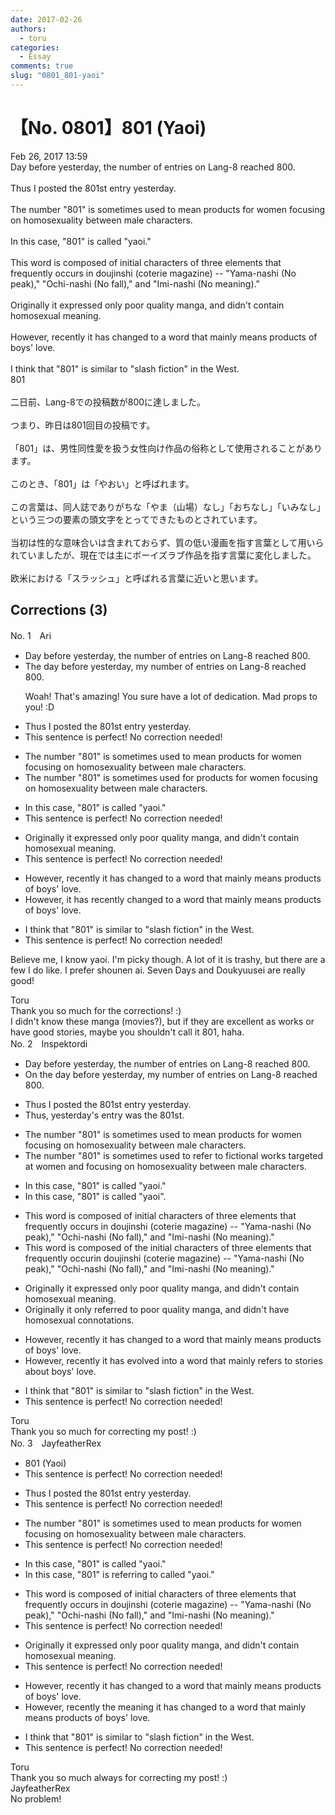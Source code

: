 ```yaml
---
date: 2017-02-26
authors:
  - toru
categories:
  - Essay
comments: true
slug: "0801_801-yaoi"
---
```


# 【No. 0801】801 (Yaoi)
<div class="date">Feb 26, 2017 13:59</div>
<div id="post"><div id="body_show_ori">
Day before yesterday, the number of entries on Lang-8 reached 800.<br/><br/>Thus I posted the 801st entry yesterday.<br/><br/>The number "801" is sometimes used to mean products for women focusing on homosexuality between male characters.<br/><br/>In this case, "801" is called "yaoi."<br/><br/>This word is composed of initial characters of three elements that frequently occurs in doujinshi (coterie magazine) -- "Yama-nashi (No peak)," "Ochi-nashi (No fall)," and "Imi-nashi (No meaning)." <br/><br/>Originally it expressed only poor quality manga, and didn't contain homosexual meaning.<br/><br/>However, recently it has changed to a word that mainly means products of boys' love.<br/><br/>I think that "801" is similar to "slash fiction" in the West.
</div></div>

<!-- more -->

<div id="post_ja"><div id="body_show_mo">
801<br/><br/>二日前、Lang-8での投稿数が800に達しました。<br/><br/>つまり、昨日は801回目の投稿です。<br/><br/>「801」は、男性同性愛を扱う女性向け作品の俗称として使用されることがあります。<br/><br/>このとき、「801」は「やおい」と呼ばれます。<br/><br/>この言葉は、同人誌でありがちな「やま（山場）なし」「おちなし」「いみなし」という三つの要素の頭文字をとってできたものとされています。<br/><br/>当初は性的な意味合いは含まれておらず、質の低い漫画を指す言葉として用いられていましたが、現在では主にボーイズラブ作品を指す言葉に変化しました。<br/><br/>欧米における「スラッシュ」と呼ばれる言葉に近いと思います。
</div></div>

## Corrections (3)
<div id="block"><div class="first_name"> No. 1　<span class="just_name">Ari </span></div><div id="block2">
<ul class="correction_field">
<li class="incorrect">Day before yesterday, the number of entries on Lang-8 reached 800.</li>
<li class="corrected correct">
<span class="f_blue">The</span> day before yesterday, <span class="f_blue">my</span> number of entries on Lang-8 reached 800.
<p class="correction_comment">Woah! That's amazing! You sure have a lot of dedication. Mad props to you! :D</p>
</li>
</ul>
<ul class="correction_field">
<li class="incorrect">Thus I posted the 801st entry yesterday.</li>
<li class="corrected perfect">This sentence is perfect! No correction needed!</li>
</ul>
<ul class="correction_field">
<li class="incorrect">The number "801" is sometimes used to mean products for women focusing on homosexuality between male characters.</li>
<li class="corrected correct">
The number "801" is sometimes used <span class="f_blue">for</span> products for women focusing on homosexuality between male characters.
</li>
</ul>
<ul class="correction_field">
<li class="incorrect">In this case, "801" is called "yaoi."</li>
<li class="corrected perfect">This sentence is perfect! No correction needed!</li>
</ul>
<ul class="correction_field">
<li class="incorrect">Originally it expressed only poor quality manga, and didn't contain homosexual meaning.</li>
<li class="corrected perfect">This sentence is perfect! No correction needed!</li>
</ul>
<ul class="correction_field">
<li class="incorrect">However, recently it has changed to a word that mainly means products of boys' love.</li>
<li class="corrected correct">
However, it has <span class="f_blue">recently</span> changed to a word that mainly means products of boys' love.
</li>
</ul>
<ul class="correction_field">
<li class="incorrect">I think that "801" is similar to "slash fiction" in the West.</li>
<li class="corrected perfect">This sentence is perfect! No correction needed!</li>
</ul>
<p class="comment_small">
 Believe me, I know yaoi. I'm picky though. A lot of it is trashy, but there are a few I do like. I prefer shounen ai. Seven Days and Doukyuusei are really good!
 <br/>
</p>

</div><div class="name"><span class="just_name">Toru</span><br>
Thank you so much for the corrections! :)<br/>I didn't know these manga (movies?), but if they are excellent as works or have good stories, maybe you shouldn't call it 801, haha.
</div>
</div>
<div id="block"><div class="first_name"> No. 2　<span class="just_name">Inspektordi</span></div><div id="block2">
<ul class="correction_field">
<li class="incorrect">Day before yesterday, the number of entries on Lang-8 reached 800.</li>
<li class="corrected correct">
On the day before yesterday, my number of entries on Lang-8 reached 800.
</li>
</ul>
<ul class="correction_field">
<li class="incorrect">Thus I posted the 801st entry yesterday.</li>
<li class="corrected correct">
Thus, yesterday's entry was the 801st.
</li>
</ul>
<ul class="correction_field">
<li class="incorrect">The number "801" is sometimes used to mean products for women focusing on homosexuality between male characters.</li>
<li class="corrected correct">
The number "801" is sometimes used to refer to fictional works targeted at women and focusing on homosexuality between male characters.
</li>
</ul>
<ul class="correction_field">
<li class="incorrect">In this case, "801" is called "yaoi."</li>
<li class="corrected correct">
In this case, "801" is called "yaoi".
</li>
</ul>
<ul class="correction_field">
<li class="incorrect">This word is composed of initial characters of three elements that frequently occurs in doujinshi (coterie magazine) -- "Yama-nashi (No peak)," "Ochi-nashi (No fall)," and "Imi-nashi (No meaning)." </li>
<li class="corrected correct">
This word is composed of the initial characters of three elements that frequently occurin doujinshi (coterie magazine) -- "Yama-nashi (No peak)," "Ochi-nashi (No fall)," and "Imi-nashi (No meaning)." 
</li>
</ul>
<ul class="correction_field">
<li class="incorrect">Originally it expressed only poor quality manga, and didn't contain homosexual meaning.</li>
<li class="corrected correct">
Originally it only referred to poor quality manga, and didn't have homosexual connotations.
</li>
</ul>
<ul class="correction_field">
<li class="incorrect">However, recently it has changed to a word that mainly means products of boys' love.</li>
<li class="corrected correct">
However, recently it has evolved into a word that mainly refers to stories about boys' love.
</li>
</ul>
<ul class="correction_field">
<li class="incorrect">I think that "801" is similar to "slash fiction" in the West.</li>
<li class="corrected perfect">This sentence is perfect! No correction needed!</li>
</ul>
</div><div class="name"><span class="just_name">Toru</span><br>
Thank you so much for correcting my post! :)
</div>
</div>
<div id="block"><div class="first_name"> No. 3　<span class="just_name">JayfeatherRex</span></div><div id="block2">
<ul class="correction_field">
<li class="incorrect">801 (Yaoi)</li>
<li class="corrected perfect">This sentence is perfect! No correction needed!</li>
</ul>
<ul class="correction_field">
<li class="incorrect">Thus I posted the 801st entry yesterday.</li>
<li class="corrected perfect">This sentence is perfect! No correction needed!</li>
</ul>
<ul class="correction_field">
<li class="incorrect">The number "801" is sometimes used to mean products for women focusing on homosexuality between male characters.</li>
<li class="corrected perfect">This sentence is perfect! No correction needed!</li>
</ul>
<ul class="correction_field">
<li class="incorrect">In this case, "801" is called "yaoi."</li>
<li class="corrected correct">
In this case, "801" is <span class="f_red">referring to </span><span class="sline">called</span> "yaoi."
</li>
</ul>
<ul class="correction_field">
<li class="incorrect">This word is composed of initial characters of three elements that frequently occurs in doujinshi (coterie magazine) -- "Yama-nashi (No peak)," "Ochi-nashi (No fall)," and "Imi-nashi (No meaning)." </li>
<li class="corrected perfect">This sentence is perfect! No correction needed!</li>
</ul>
<ul class="correction_field">
<li class="incorrect">Originally it expressed only poor quality manga, and didn't contain homosexual meaning.</li>
<li class="corrected perfect">This sentence is perfect! No correction needed!</li>
</ul>
<ul class="correction_field">
<li class="incorrect">However, recently it has changed to a word that mainly means products of boys' love.</li>
<li class="corrected correct">
However, recently <span class="f_red">the meaning </span><span class="sline">it</span> has changed to a word that mainly means <span class="sline">products</span> <span class="sline">of</span> boys' love.
</li>
</ul>
<ul class="correction_field">
<li class="incorrect">I think that "801" is similar to "slash fiction" in the West.</li>
<li class="corrected perfect">This sentence is perfect! No correction needed!</li>
</ul>
</div><div class="name"><span class="just_name">Toru</span><br>
Thank you so much always for correcting my post! :)
</div>
<div class="name"><span class="just_name">JayfeatherRex</span><br>
No problem!
</div>
</div>
